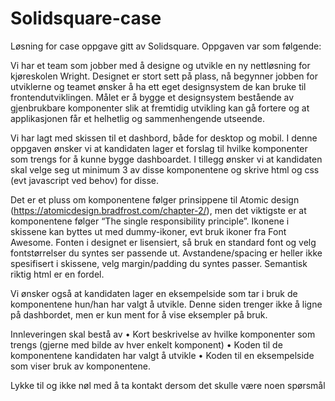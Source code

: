 # Solidsquare-case
Løsning for case oppgave gitt av Solidsquare. Oppgaven var som følgende:

Vi har et team som jobber med å designe og utvikle en ny nettløsning for kjøreskolen Wright. Designet er stort sett på plass, nå begynner jobben for utviklerne og teamet ønsker å ha ett eget designsystem de kan bruke til frontendutviklingen.
Målet er å bygge et designsystem bestående av gjenbrukbare komponenter slik at fremtidig utvikling kan gå fortere og at applikasjonen får et helhetlig og sammenhengende utseende.

Vi har lagt med skissen til et dashbord, både for desktop og mobil.
I denne oppgaven ønsker vi at kandidaten lager et forslag til hvilke komponenter som trengs for å kunne bygge dashboardet. I tillegg ønsker vi at kandidaten skal velge seg ut minimum 3 av disse komponentene og skrive html og css (evt javascript ved behov) for disse. 

Det er et pluss om komponentene følger prinsippene til Atomic design (https://atomicdesign.bradfrost.com/chapter-2/), men det viktigste er at komponentene følger “The single responsibility principle”.
Ikonene i skissene kan byttes ut med dummy-ikoner, evt bruk ikoner fra Font Awesome.
Fonten i designet er lisensiert, så bruk en standard font og velg fontstørrelser du syntes ser passende ut.
Avstandene/spacing er heller ikke spesifisert i skissene, velg margin/padding du syntes passer.
Semantisk riktig html er en fordel.

Vi ønsker også at kandidaten lager en eksempelside som tar i bruk de komponentene hun/han har valgt å utvikle. Denne siden trenger ikke å ligne på dashbordet, men er kun ment for å vise eksempler på bruk.   

Innleveringen skal bestå av
•	Kort beskrivelse av hvilke komponenter som trengs (gjerne med bilde av hver enkelt komponent)
•	Koden til de komponentene kandidaten har valgt å utvikle
•	Koden til en eksempelside som viser bruk av komponentene.

Lykke til og ikke nøl med å ta kontakt dersom det skulle være noen spørsmål

